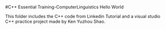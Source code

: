 #C++ Essential Training-ComputerLinguistics
Hello World

This folder includes the C++ code from Linkedin Tutorial and a visual studio C++ practice project 
made by Ken Yuzhou Shao.
